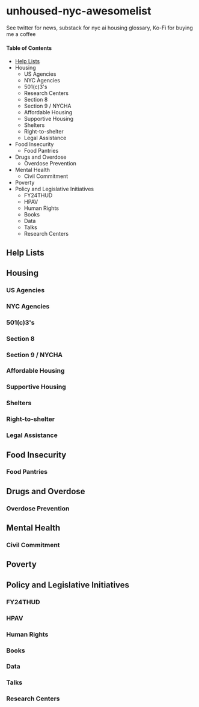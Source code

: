 # unhoused-nyc-awesomelist

See twitter for news, substack for nyc ai housing glossary, Ko-Fi for buying me a coffee

#### Table of Contents
- [Help Lists](#help-lists)
- Housing
  - US Agencies
  - NYC Agencies
  - 501(c)3's
  - Research Centers
  - Section 8
  - Section 9 / NYCHA
  - Affordable Housing
  - Supportive Housing
  - Shelters
  - Right-to-shelter
  - Legal Assistance
- Food Insecurity
  - Food Pantries
- Drugs and Overdose
  - Overdose Prevention 
- Mental Health
  - Civil Commitment
- Poverty
- Policy and Legislative Initiatives
  - FY24THUD
  - HPAV
  - Human Rights
  - Books
  - Data
  - Talks
  - Research Centers

## Help Lists

## Housing

### US Agencies
### NYC Agencies
### 501(c)3's
### Section 8
### Section 9 / NYCHA
### Affordable Housing
### Supportive Housing
### Shelters
### Right-to-shelter
### Legal Assistance

## Food Insecurity

### Food Pantries

## Drugs and Overdose

### Overdose Prevention

## Mental Health

### Civil Commitment

## Poverty

## Policy and Legislative Initiatives

### FY24THUD
### HPAV
### Human Rights
### Books
### Data
### Talks
### Research Centers